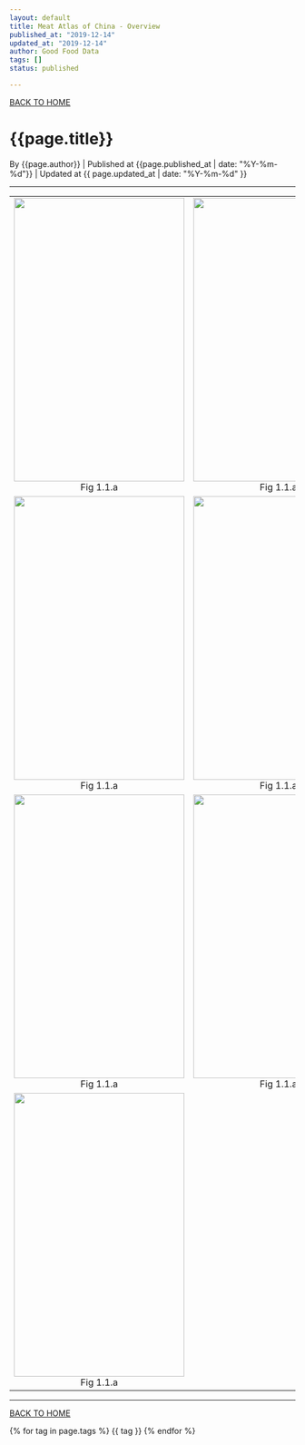 ```yaml
---
layout: default
title: Meat Atlas of China - Overview
published_at: "2019-12-14"
updated_at: "2019-12-14"
author: Good Food Data
tags: []
status: published

---
```



[BACK TO HOME](https://tane-rs.github.io/meat_atlas/)


# {{page.title}}
By {{page.author}} | 
Published at {{page.published_at | date: "%Y-%m-%d"}} | 
Updated at {{ page.updated_at | date: "%Y-%m-%d" }}

---

<table>
    <tr>
        <td ><center><img src="https://raw.githubusercontent.com/tane-rs/meat_atlas/gh-pages/results/CN_FoodConsumption/img/01-Pigmeat Consumption as a Percentage of the Nation in 2017-bar.png" height="500" width="300" /> Fig 1.1.a </center></td>
        <td ><center><img src="https://raw.githubusercontent.com/tane-rs/meat_atlas/gh-pages/results/CN_FoodConsumption/img/01-Bovine Meat Consumption as a Percentage of the Nation in 2017-bar.png" height="500" width="300" /> Fig 1.1.a </center></td>
    </tr>
    <tr>
        <td ><center><img src="https://raw.githubusercontent.com/tane-rs/meat_atlas/gh-pages/results/CN_FoodConsumption/img/01-Mutton & Goat Meat Consumption as a Percentage of the Nation in 2017-bar.png" height="500" width="300" /> Fig 1.1.a </center></td>
        <td ><center><img src="https://raw.githubusercontent.com/tane-rs/meat_atlas/gh-pages/results/CN_FoodConsumption/img/01-Poultry Meat Consumption as a Percentage of the Nation in 2017-bar.png" height="500" width="300" /> Fig 1.1.a </center></td>
    </tr>
    <tr>
        <td ><center><img src="https://raw.githubusercontent.com/tane-rs/meat_atlas/gh-pages/results/CN_FoodConsumption/img/01-Fish, Seafood Consumption as a Percentage of the Nation in 2017-bar.png" height="500" width="300" /> Fig 1.1.a </center></td>
        <td ><center><img src="https://raw.githubusercontent.com/tane-rs/meat_atlas/gh-pages/results/CN_FoodConsumption/img/01-Eggs Consumption as a Percentage of the Nation in 2017-bar.png" height="500" width="300" /> Fig 1.1.a </center></td>
    </tr>
    <tr>
        <td ><center><img src="https://raw.githubusercontent.com/tane-rs/meat_atlas/gh-pages/results/CN_FoodConsumption/img/01-Milk Consumption as a Percentage of the Nation in 2017-bar.png" height="500" width="300" /> Fig 1.1.a </center></td>
    </tr>
</table>







---


[BACK TO HOME](https://tane-rs.github.io/meat_atlas/)


{% for tag in page.tags %}
  {{ tag }}
{% endfor %}



